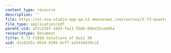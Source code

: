 ```yaml
---
content_type: resource
description: ''
file: https://ol-ocw-studio-app-qa.s3.amazonaws.com/courses/5-73-quantum-mechanics-i-fall-2018/d1c82d5cd52462059cffae5434d29cc4_MIT5_73F18_quiz36_soln.pdf
file_type: application/pdf
parent_uid: a72c23bf-10d3-fac1-556b-86be25ceb05a
resourcetype: Document
title: 5.73 F2018 Solutions of Quiz 36
uid: d1c82d5c-d524-6205-9cff-ae5434d29cc4
---
```

